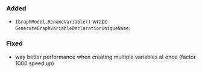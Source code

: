 ### Added
- `IGraphModel.RenameVariable()` wraps `GenerateGraphVariableDeclarationUniqueName`.

### Fixed
- way better performance when creating multiple variables at once (factor 1000 speed up)
